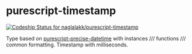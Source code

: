 purescript-timestamp
===

[![Codeship Status for naglalakk/purescript-timestamp](https://app.codeship.com/projects/b4e3bb60-c6cd-0137-35be-6e72fc4e0f40/status?branch=master)](https://app.codeship.com/projects/367182)

Type based on [purescript-precise-datetime](https://github.com/awakesecurity/purescript-precise-datetime) with instances /// functions /// common formatting. Timestamp with milliseconds.

